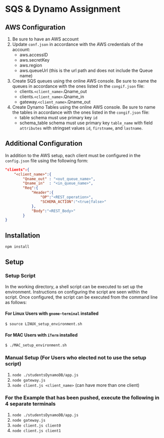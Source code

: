# SQS & Dynamo Assignment


## AWS Configuration
1. Be sure to have an AWS account
2. Update `conf.json` in accordance with the AWS credentials of the account:
    * aws.accessID
    * aws.secretKey
    * aws.region
    * aws.queueUrl (this is the url path and does not include the Queue name)
3. Create SQS queues using the online AWS console.  Be sure to name the queues in accordance with the ones listed in the `congif.json` file:
    * clients.`<client_name>`.Qname_out
    * clients.`<client_name>`.Qname_in
    * gateway.`<client_name>`.Qname_out
4. Create Dynamo Tables using the online AWS console.  Be sure to name the tables in accordance with the ones listed in the `congif.json` file:
    * table schema must use primary key `id`
    * schema_table schema must use primary key `table_name` with field `attributes` with stringset values `id`, `firstname`, and `lastname`.

## Additional Configuration
In addition to the AWS setup, each client must be configured in the `config.json` file using the following form:
```JSON
"clients":{
	"<client_name>":{
		"Qname_out"	: "<out_queue_name>",
		"Qname_in"	: "<in_queue_name>",
		"Req":{
			"Header":{
				"OP":"<REST_operation>",
				"SCHEMA_ACTION":"<true|false>"		
			},
			"Body":"<REST_Body>"	
		}
}
```


## Installation

`npm install`

## Setup 

### Setup Script
In the working directory, a shell script can be executed to set up the environment.  Instructions on configuring the script are seen within the script.  Once configured, the script can be executed from the command line as follows:

#### For Linux Users with `gnome-terminal` installed

`$ source LINUX_setup_environment.sh`

#### For MAC Users with `iTerm` installed

`$ ./MAC_setup_environment.sh`


### Manual Setup (For Users who elected not to use the setup script)
1. `node ./studentsDynamoDB/app.js`
2. `node gateway.js`
3. `node client.js <client_name>` (can have more than one client)

### For the Example that has been pushed, execute the following in 4 separate terminals
1. `node ./studentsDynamoDB/app.js`
2. `node gateway.js`
3. `node client.js client0`
4. `node client.js client1`


